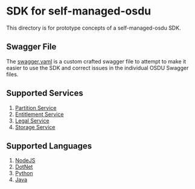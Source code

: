 # SDK for self-managed-osdu

This directory is for prototype concepts of a self-managed-osdu SDK.

## Swagger File
The [swagger.yaml](./swagger.yaml) is a custom crafted swagger file to attempt to make it easier to use the SDK and correct issues in the individual OSDU Swagger files.

## Supported Services

1. [Partition Service](https://community.opengroup.org/osdu/platform/system/partition/-/blob/master/docs/tutorial/Partition.md)
2. [Entitlement Service](https://community.opengroup.org/osdu/platform/security-and-compliance/entitlements/-/blob/master/docs/tutorial/Entitlements-Service.md)
3. [Legal Service](https://community.opengroup.org/osdu/platform/security-and-compliance/legal/-/blob/master/docs/tutorial/ComplianceService.md)
4. [Storage Service](https://community.opengroup.org/osdu/platform/system/storage/-/blob/master/docs/tutorial/StorageService.md)

## Supported Languages

1. [NodeJS](./nodejs/README.md)
2. [DotNet](./dotnet/README.md)
3. [Python](./python/README.md)
4. [Java](./java/README.md)

